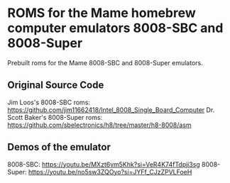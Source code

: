 # ROMS for the Mame homebrew computer emulators 8008-SBC and 8008-Super
Prebuilt roms for the Mame 8008-SBC and 8008-Super emulators.

## Original Source Code
Jim Loos's 8008-SBC roms: https://github.com/jim11662418/Intel_8008_Single_Board_Computer
Dr. Scott Baker's 8008-Super roms: https://github.com/sbelectronics/h8/tree/master/h8-8008/asm

## Demos of the emulator
8008-SBC: https://youtu.be/MXzt6vm5Khk?si=VeR4K74fTdpji3sg
8008-Super: https://youtu.be/no5sw3ZQOyo?si=JYFf_CJzZPVLFoeH
